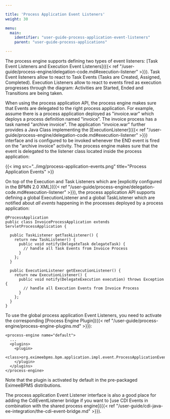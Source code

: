 ```yaml
---

title: 'Process Application Event Listeners'
weight: 30

menu:
  main:
    identifier: "user-guide-process-application-event-listeners"
    parent: "user-guide-process-applications"

---
```



The process engine supports defining two types of event listeners: [Task Event Listeners and Execution Event Listeners]({{< ref "/user-guide/process-engine/delegation-code.md#execution-listener" >}}).
Task Event listeners allow to react to Task Events (Tasks are Created, Assigned, Completed). Execution Listeners allow to react to events fired as execution progresses through the diagram: Activities are Started, Ended and Transitions are being taken.

When using the process application API, the process engine makes sure that Events are delegated to the right process application. For example, assume there is a process application deployed as "invoice.war" which deploys a process definition named "invoice". The invoice process has a task named "archive invoice". The application "invoice.war" further provides a Java Class implementing the [ExecutionListener]({{< ref "/user-guide/process-engine/delegation-code.md#execution-listener" >}}) interface and is configured to be invoked whenever the END event is fired on the "archive invoice" activity. The process engine makes sure that the event is delegated to the listener class located inside the process application:

{{< img src="../img/process-application-events.png" title="Process Application Events" >}}

On top of the Execution and Task Listeners which are [explicitly configured in the BPMN 2.0 XML]({{< ref "/user-guide/process-engine/delegation-code.md#execution-listener" >}}), the process application API supports defining a global ExecutionListener and a global TaskListener which are notified about *all events* happening in the processes deployed by a process application:

    @ProcessApplication
    public class InvoiceProcessApplication extends ServletProcessApplication {

      public TaskListener getTaskListener() {
        return new TaskListener() {
          public void notify(DelegateTask delegateTask) {
            // handle all Task Events from Invoice Process
          }
        };
      }

      public ExecutionListener getExecutionListener() {
        return new ExecutionListener() {
          public void notify(DelegateExecution execution) throws Exception {
            // handle all Execution Events from Invoice Process
          }
        };
      }
    }

To use the global process application Event Listeners, you need to activate the corresponding [Process Engine Plugin]({{< ref "/user-guide/process-engine/process-engine-plugins.md" >}}):

    <process-engine name="default">
      ...
      <plugins>
        <plugin>
          <class>org.eximeebpms.bpm.application.impl.event.ProcessApplicationEventListenerPlugin</class>
        </plugin>
      </plugins>
    </process-engine>

Note that the plugin is activated by default in the pre-packaged EximeeBPMS distributions.

The process application Event Listener interface is also a good place for adding the CdiEventListener bridge if you want to [use CDI Events in combination with the shared process engine]({{< ref "/user-guide/cdi-java-ee-integration/the-cdi-event-bridge.md" >}}).
